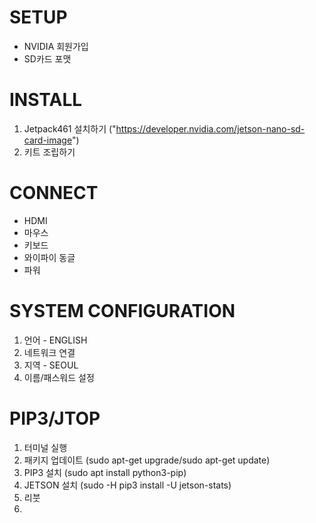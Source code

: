 # SETUP
* NVIDIA 회원가입
* SD카드 포맷

# INSTALL
1. Jetpack461 설치하기 ("https://developer.nvidia.com/jetson-nano-sd-card-image")
2. 키트 조립하기

# CONNECT
* HDMI
* 마우스
* 키보드
* 와이파이 동글
* 파워

# SYSTEM CONFIGURATION
1. 언어 - ENGLISH
2. 네트워크 연결
3. 지역 - SEOUL
4. 이름/패스워드 설정

# PIP3/JTOP
1. 터미널 실행
2. 패키지 업데이트 (sudo apt-get upgrade/sudo apt-get update)
3. PIP3 설치 (sudo apt install python3-pip)
4. JETSON 설치 (sudo -H pip3 install -U jetson-stats)
5. 리붓
6. 
